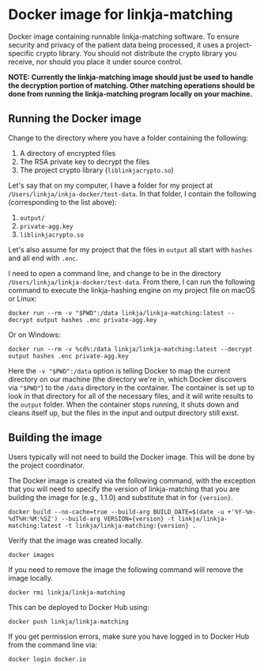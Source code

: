 # Docker image for linkja-matching

Docker image containing runnable linkja-matching software.  To ensure security and privacy of the patient data being processed, it uses a project-specific crypto library.  You should not distribute the crypto library you receive, nor should you place it under source control.

**NOTE: Currently the linkja-matching image should just be used to handle the decryption portion of matching. Other matching operations should be done from running the linkja-matching program locally on your machine.**

## Running the Docker image
Change to the directory where you have a folder containing the following:
1. A directory of encrypted files
2. The RSA private key to decrypt the files
3. The project crypto library (`liblinkjacrypto.so`)

Let's say that on my computer, I have a folder for my project at  `/Users/linkja/inkja-docker/test-data`.  In that folder, I contain the following (corresponding to the list above):

1. `output/`
2. `private-agg.key`
3. `liblinkjacrypto.so`

Let's also assume for my project that the files in `output` all start with `hashes` and all end with `.enc`.

I need to open a command line, and change to be in the directory `/Users/linkja/linkja-docker/test-data`.  From there, I can run the following command to execute the linkja-hashing engine on my project file on macOS or Linux:

```docker run --rm -v "$PWD":/data linkja/linkja-matching:latest --decrypt output hashes .enc private-agg.key```

Or on Windows:

```docker run --rm -v %cd%:/data linkja/linkja-matching:latest --decrypt output hashes .enc private-agg.key```

Here the `-v "$PWD":/data` option is telling Docker to map the current directory on our machine (the directory we're in, which Docker discovers via `"$PWD"`) to the `/data` directory in the container.  The container is set up to look in that directory for all of the necessary files, and it will write results to the `output` folder.  When the container stops running, it shuts down and cleans itself up, but the files in the input and output directory still exist.

## Building the image
Users typically will not need to build the Docker image.  This will be done by the project coordinator.

The Docker image is created via the following command, with the exception that you will need to specify the version of linkja-matching that you are building the image for (e.g., 1.1.0) and substitute that in for `{version}`.

`docker build --no-cache=true --build-arg BUILD_DATE=$(date -u +'%Y-%m-%dT%H:%M:%SZ') --build-arg VERSION={version} -t linkja/linkja-matching:latest -t linkja/linkja-matching:{version} .`

Verify that the image was created locally.

`docker images`

If you need to remove the image the following command will remove the image locally.

`docker rmi linkja/linkja-matching`

This can be deployed to Docker Hub using:

`docker push linkja/linkja-matching`

If you get permission errors, make sure you have logged in to Docker Hub from the command line via:

`docker login docker.io`
